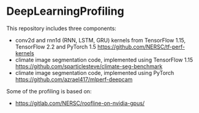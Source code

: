 # DeepLearningProfiling
This repository includes three components:
- conv2d and rnn1d (RNN, LSTM, GRU) kernels from TensorFlow 1.15, TensorFlow 2.2 and PyTorch 1.5
  https://github.com/NERSC/tf-perf-kernels
- climate image segmentation code, implemented using TensorFlow 1.15
  https://github.com/sparticlesteve/climate-seg-benchmark
- climate image segmentation code, implemented using PyTorch
  https://github.com/azrael417/mlperf-deepcam
  
Some of the profiling is based on:
- https://gitlab.com/NERSC/roofline-on-nvidia-gpus/
